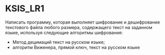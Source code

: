 # KSIS_LR1
Написать программу, которая выполняет шифрование и дешифрование текстового файла любого размера, содержащего текст на заданном языке, используя следующие алгоритмы шифрования:
- Метод децимаций текст на русском языке;
- алгоритм Виженера, прямой ключ, текст на русском языке
